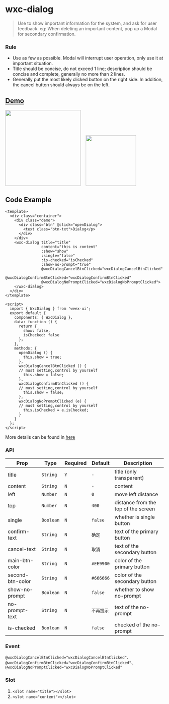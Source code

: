 # wxc-dialog 

> Use to show important information for the system, and ask for user feedback. eg: When deleting an important content, pop up a Modal for secondary confirmation.

### Rule
- Use as few as possible. Modal will interrupt user operation, only use it at important situation.
- Title should be concise, do not exceed 1 line; description should be concise and complete, generally no more than 2 lines.
- Generally put the most likely clicked button on the right side. In addition, the cancel button should always be on the left.
 

## [Demo](https://h5.m.taobao.com/trip/wxc-dialog/index.html?_wx_tpl=https%3A%2F%2Fh5.m.taobao.com%2Ftrip%2Fwxc-dialog%2Fdemo%2Findex.native-min.js)
<img src="https://gw.alipayobjects.com/zos/rmsportal/qastXqTFLQMoCDjYoeRc.gif" width="240"/>&nbsp;&nbsp;&nbsp;&nbsp;<img src="https://img.alicdn.com/tfs/TB1Oa09SpXXXXbiXVXXXXXXXXXX-200-200.png" width="160"/>

## Code Example

```vue
<template>
  <div class="container">
    <div class="demo">
      <div class="btn" @click="openDialog">
        <text class="btn-txt">Dialog</p>
      </div>
    </div>
    <wxc-dialog title="title"
                content="this is content"
                :show="show"
                :single="false"
                :is-checked="isChecked"
                :show-no-prompt="true"
                @wxcDialogCancelBtnClicked="wxcDialogCancelBtnClicked"
                @wxcDialogConfirmBtnClicked="wxcDialogConfirmBtnClicked"
                @wxcDialogNoPromptClicked="wxcDialogNoPromptClicked">
    </wxc-dialog>
  </div>
</template>

<script>
  import { WxcDialog } from 'weex-ui';
  export default {
    components: { WxcDialog },
    data: function () {
      return {
        show: false,
        isChecked: false
      };
    },
    methods: {
      openDialog () {
        this.show = true;
      },
      wxcDialogCancelBtnClicked () {
      // must setting,control by yourself
        this.show = false;
      },
      wxcDialogConfirmBtnClicked () {
      // must setting,control by yourself
        this.show = false;
      },
      wxcDialogNoPromptClicked (e) {
      // must setting,control by yourself
        this.isChecked = e.isChecked;
      }
    }
  };
</script>

```

More details can be found in [here](https://github.com/alibaba/weex-ui/blob/master/example/dialog/index.vue)

### API

| Prop | Type | Required | Default | Description |
|-------------|------------|--------|-----|-----|
| title | `String` | `Y` | `-` | title (only transparent) |
| content | `String` | `N` | `-`| content |
| left | `Number` |`N`| `0` | move left distance  |
| top | `Number` | `N` |`400` |  distance from the top of the screen |
| single | `Boolean` | `N` |`false` |  whether is single button |
| confirm-text | `String` | `N` |`确定` |  text of the primary button |
| cancel-text | `String` |`N` | `取消` |  text of the secondary button |
| main-btn-color | `String` | `N` |`#EE9900` |  color of the primary button |
| second-btn-color | `String` | `N` |`#666666` |  color of the secondary button |
| show-no-prompt | `Boolean` | `N` |`false` |  whether to show no-prompt |
| no-prompt-text | `String` | `N` |`不再提示` |  text of the no-prompt |
| is-checked | `Boolean` |`N` | `false` |  checked of the no-prompt |


### Event

```
@wxcDialogCancelBtnClicked="wxcDialogCancelBtnClicked"、
@wxcDialogConfirmBtnClicked="wxcDialogConfirmBtnClicked"、
@wxcDialogNoPromptClicked="wxcDialogNoPromptClicked"
```

### Slot
1. `<slot name="title"></slot>`
2. `<slot name="content"></slot>`

